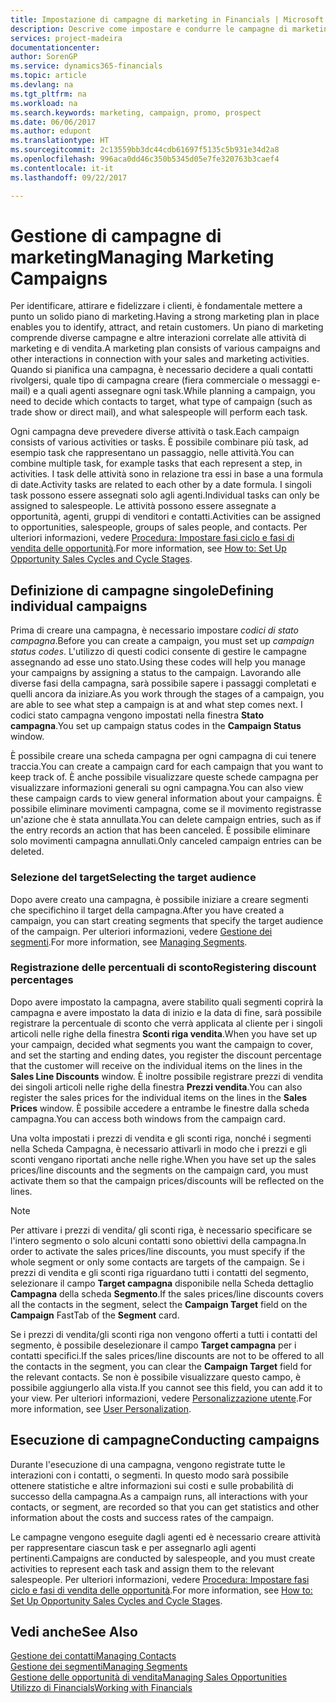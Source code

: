 ```yaml
---
title: Impostazione di campagne di marketing in Financials | Microsoft Docs
description: Descrive come impostare e condurre le campagne di marketing in Dynamics 365 for Financials per identificare e coinvolgere prospect e fidelizzare i clienti.
services: project-madeira
documentationcenter: 
author: SorenGP
ms.service: dynamics365-financials
ms.topic: article
ms.devlang: na
ms.tgt_pltfrm: na
ms.workload: na
ms.search.keywords: marketing, campaign, promo, prospect
ms.date: 06/06/2017
ms.author: edupont
ms.translationtype: HT
ms.sourcegitcommit: 2c13559bb3dc44cdb61697f5135c5b931e34d2a8
ms.openlocfilehash: 996aca0dd46c350b5345d05e7fe320763b3caef4
ms.contentlocale: it-it
ms.lasthandoff: 09/22/2017

---
```

# <a name="managing-marketing-campaigns"></a><span data-ttu-id="b6332-103">Gestione di campagne di marketing</span><span class="sxs-lookup"><span data-stu-id="b6332-103">Managing Marketing Campaigns</span></span>
<span data-ttu-id="b6332-104">Per identificare, attirare e fidelizzare i clienti, è fondamentale mettere a punto un solido piano di marketing.</span><span class="sxs-lookup"><span data-stu-id="b6332-104">Having a strong marketing plan in place enables you to identify, attract, and retain customers.</span></span> <span data-ttu-id="b6332-105">Un piano di marketing comprende diverse campagne e altre interazioni correlate alle attività di marketing e di vendita.</span><span class="sxs-lookup"><span data-stu-id="b6332-105">A marketing plan consists of various campaigns and other interactions in connection with your sales and marketing activities.</span></span> <span data-ttu-id="b6332-106">Quando si pianifica una campagna, è necessario decidere a quali contatti rivolgersi, quale tipo di campagna creare (fiera commerciale o messaggi e-mail) e a quali agenti assegnare ogni task.</span><span class="sxs-lookup"><span data-stu-id="b6332-106">While planning a campaign, you need to decide which contacts to target, what type of campaign (such as trade show or direct mail), and what salespeople will perform each task.</span></span>

<span data-ttu-id="b6332-107">Ogni campagna deve prevedere diverse attività o task.</span><span class="sxs-lookup"><span data-stu-id="b6332-107">Each campaign consists of various activities or tasks.</span></span> <span data-ttu-id="b6332-108">È possibile combinare più task, ad esempio task che rappresentano un passaggio, nelle attività.</span><span class="sxs-lookup"><span data-stu-id="b6332-108">You can combine multiple task, for example tasks that each represent a step, in activities.</span></span> <span data-ttu-id="b6332-109">I task delle attività sono in relazione tra essi in base a una formula di date.</span><span class="sxs-lookup"><span data-stu-id="b6332-109">Activity tasks are related to each other by a date formula.</span></span> <span data-ttu-id="b6332-110">I singoli task possono essere assegnati solo agli agenti.</span><span class="sxs-lookup"><span data-stu-id="b6332-110">Individual tasks can only be assigned to salespeople.</span></span> <span data-ttu-id="b6332-111">Le attività possono essere assegnate a opportunità, agenti, gruppi di venditori e contatti.</span><span class="sxs-lookup"><span data-stu-id="b6332-111">Activities can be assigned to opportunities, salespeople, groups of sales people, and contacts.</span></span> <span data-ttu-id="b6332-112">Per ulteriori informazioni, vedere [Procedura: Impostare fasi ciclo e fasi di vendita delle opportunità](marketing-how-setup-opportunity-sales-cycles-stages.md).</span><span class="sxs-lookup"><span data-stu-id="b6332-112">For more information, see [How to: Set Up Opportunity Sales Cycles and Cycle Stages](marketing-how-setup-opportunity-sales-cycles-stages.md).</span></span>

## <a name="defining-individual-campaigns"></a><span data-ttu-id="b6332-113">Definizione di campagne singole</span><span class="sxs-lookup"><span data-stu-id="b6332-113">Defining individual campaigns</span></span>
<span data-ttu-id="b6332-114">Prima di creare una campagna, è necessario impostare *codici di stato campagna*.</span><span class="sxs-lookup"><span data-stu-id="b6332-114">Before you can create a campaign, you must set up *campaign status codes*.</span></span> <span data-ttu-id="b6332-115">L'utilizzo di questi codici consente di gestire le campagne assegnando ad esse uno stato.</span><span class="sxs-lookup"><span data-stu-id="b6332-115">Using these codes will help you manage your campaigns by assigning a status to the campaign.</span></span> <span data-ttu-id="b6332-116">Lavorando alle diverse fasi della campagna, sarà possibile sapere i passaggi completati e quelli ancora da iniziare.</span><span class="sxs-lookup"><span data-stu-id="b6332-116">As you work through the stages of a campaign, you are able to see what step a campaign is at and what step comes next.</span></span> <span data-ttu-id="b6332-117">I codici stato campagna vengono impostati nella finestra **Stato campagna**.</span><span class="sxs-lookup"><span data-stu-id="b6332-117">You set up campaign status codes in the **Campaign Status** window.</span></span>

<span data-ttu-id="b6332-118">È possibile creare una scheda campagna per ogni campagna di cui tenere traccia.</span><span class="sxs-lookup"><span data-stu-id="b6332-118">You can create a campaign card for each campaign that you want to keep track of.</span></span> <span data-ttu-id="b6332-119">È anche possibile visualizzare queste schede campagna per visualizzare informazioni generali su ogni campagna.</span><span class="sxs-lookup"><span data-stu-id="b6332-119">You can also view these campaign cards to view general information about your campaigns.</span></span>
<span data-ttu-id="b6332-120">È possibile eliminare movimenti campagna, come se il movimento registrasse un'azione che è stata annullata.</span><span class="sxs-lookup"><span data-stu-id="b6332-120">You can delete campaign entries, such as if the entry records an action that has been canceled.</span></span> <span data-ttu-id="b6332-121">È possibile eliminare solo movimenti campagna annullati.</span><span class="sxs-lookup"><span data-stu-id="b6332-121">Only canceled campaign entries can be deleted.</span></span>

### <a name="selecting-the-target-audience"></a><span data-ttu-id="b6332-122">Selezione del target</span><span class="sxs-lookup"><span data-stu-id="b6332-122">Selecting the target audience</span></span>
<span data-ttu-id="b6332-123">Dopo avere creato una campagna, è possibile iniziare a creare segmenti che specifichino il target della campagna.</span><span class="sxs-lookup"><span data-stu-id="b6332-123">After you have created a campaign, you can start creating segments that specify the target audience of the campaign.</span></span> <span data-ttu-id="b6332-124">Per ulteriori informazioni, vedere [Gestione dei segmenti](marketing-segments.md).</span><span class="sxs-lookup"><span data-stu-id="b6332-124">For more information, see [Managing Segments](marketing-segments.md).</span></span>

### <a name="registering-discount-percentages"></a><span data-ttu-id="b6332-125">Registrazione delle percentuali di sconto</span><span class="sxs-lookup"><span data-stu-id="b6332-125">Registering discount percentages</span></span>
<span data-ttu-id="b6332-126">Dopo avere impostato la campagna, avere stabilito quali segmenti coprirà la campagna e avere impostato la data di inizio e la data di fine, sarà possibile registrare la percentuale di sconto che verrà applicata al cliente per i singoli articoli nelle righe della finestra **Sconti riga vendita**.</span><span class="sxs-lookup"><span data-stu-id="b6332-126">When you have set up your campaign, decided what segments you want the campaign to cover, and set the starting and ending dates, you register the discount percentage that the customer will receive on the individual items on the lines in the **Sales Line Discounts** window.</span></span> <span data-ttu-id="b6332-127">È inoltre possibile registrare prezzi di vendita dei singoli articoli nelle righe della finestra **Prezzi vendita**.</span><span class="sxs-lookup"><span data-stu-id="b6332-127">You can also register the sales prices for the individual items on the lines in the **Sales Prices** window.</span></span> <span data-ttu-id="b6332-128">È possibile accedere a entrambe le finestre dalla scheda campagna.</span><span class="sxs-lookup"><span data-stu-id="b6332-128">You can access both windows from the campaign card.</span></span>

 <span data-ttu-id="b6332-129">Una volta impostati i prezzi di vendita e gli sconti riga, nonché i segmenti nella Scheda Campagna, è necessario attivarli in modo che i prezzi e gli sconti vengano riportati anche nelle righe.</span><span class="sxs-lookup"><span data-stu-id="b6332-129">When you have set up the sales prices/line discounts and the segments on the campaign card, you must activate them so that the campaign prices/discounts will be reflected on the lines.</span></span>

> [!NOTE]  
>   <span data-ttu-id="b6332-130">Per attivare i prezzi di vendita/ gli sconti riga, è necessario specificare se l'intero segmento o solo alcuni contatti sono obiettivi della campagna.</span><span class="sxs-lookup"><span data-stu-id="b6332-130">In order to activate the sales prices/line discounts, you must specify if the whole segment or only some contacts are targets of the campaign.</span></span> <span data-ttu-id="b6332-131">Se i prezzi di vendita e gli sconti riga riguardano tutti i contatti del segmento, selezionare il campo **Target campagna** disponibile nella Scheda dettaglio **Campagna** della scheda **Segmento**.</span><span class="sxs-lookup"><span data-stu-id="b6332-131">If the sales prices/line discounts covers all the contacts in the segment, select the **Campaign Target** field on the **Campaign** FastTab of the **Segment** card.</span></span>

<span data-ttu-id="b6332-132">Se i prezzi di vendita/gli sconti riga non vengono offerti a tutti i contatti del segmento, è possibile deselezionare il campo **Target campagna** per i contatti specifici.</span><span class="sxs-lookup"><span data-stu-id="b6332-132">If the sales prices/line discounts are not to be offered to all the contacts in the segment, you can clear the **Campaign Target** field for the relevant contacts.</span></span> <span data-ttu-id="b6332-133">Se non è possibile visualizzare questo campo, è possibile aggiungerlo alla vista.</span><span class="sxs-lookup"><span data-stu-id="b6332-133">If you cannot see this field, you can add it to your view.</span></span> <span data-ttu-id="b6332-134">Per ulteriori informazioni, vedere [Personalizzazione utente](ui-user-personalization.md).</span><span class="sxs-lookup"><span data-stu-id="b6332-134">For more information, see [User Personalization](ui-user-personalization.md).</span></span>

## <a name="conducting-campaigns"></a><span data-ttu-id="b6332-135">Esecuzione di campagne</span><span class="sxs-lookup"><span data-stu-id="b6332-135">Conducting campaigns</span></span>
<span data-ttu-id="b6332-136">Durante l'esecuzione di una campagna, vengono registrate tutte le interazioni con i contatti, o segmenti. In questo modo sarà possibile ottenere statistiche e altre informazioni sui costi e sulle probabilità di successo della campagna.</span><span class="sxs-lookup"><span data-stu-id="b6332-136">As a campaign runs, all interactions with your contacts, or segment, are recorded so that you can get statistics and other information about the costs and success rates of the campaign.</span></span>

<span data-ttu-id="b6332-137">Le campagne vengono eseguite dagli agenti ed è necessario creare attività per rappresentare ciascun task e per assegnarlo agli agenti pertinenti.</span><span class="sxs-lookup"><span data-stu-id="b6332-137">Campaigns are conducted by salespeople, and you must create activities to represent each task and assign them to the relevant salespeople.</span></span> <span data-ttu-id="b6332-138">Per ulteriori informazioni, vedere [Procedura: Impostare fasi ciclo e fasi di vendita delle opportunità](marketing-how-setup-opportunity-sales-cycles-stages.md).</span><span class="sxs-lookup"><span data-stu-id="b6332-138">For more information, see [How to: Set Up Opportunity Sales Cycles and Cycle Stages](marketing-how-setup-opportunity-sales-cycles-stages.md).</span></span>

## <a name="see-also"></a><span data-ttu-id="b6332-139">Vedi anche</span><span class="sxs-lookup"><span data-stu-id="b6332-139">See Also</span></span>
[<span data-ttu-id="b6332-140">Gestione dei contatti</span><span class="sxs-lookup"><span data-stu-id="b6332-140">Managing Contacts</span></span>](marketing-contacts.md)  
[<span data-ttu-id="b6332-141">Gestione dei segmenti</span><span class="sxs-lookup"><span data-stu-id="b6332-141">Managing Segments</span></span>](marketing-segments.md)  
[<span data-ttu-id="b6332-142">Gestione delle opportunità di vendita</span><span class="sxs-lookup"><span data-stu-id="b6332-142">Managing Sales Opportunities</span></span>](marketing-manage-sales-opportunities.md)  
[<span data-ttu-id="b6332-143">Utilizzo di Financials</span><span class="sxs-lookup"><span data-stu-id="b6332-143">Working with Financials</span></span>](ui-work-product.md)  

